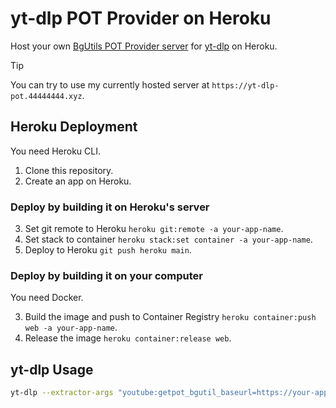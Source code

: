 # yt-dlp POT Provider on Heroku
Host your own [BgUtils POT Provider server](https://github.com/Brainicism/bgutil-ytdlp-pot-provider) for [yt-dlp](https://github.com/yt-dlp/yt-dlp) on Heroku.

> [!TIP]
> You can try to use my currently hosted server at `https://yt-dlp-pot.44444444.xyz`.

## Heroku Deployment
You need Heroku CLI.

1. Clone this repository.
2. Create an app on Heroku.

### Deploy by building it on Heroku's server
3. Set git remote to Heroku `heroku git:remote -a your-app-name`.
4. Set stack to container `heroku stack:set container -a your-app-name`.
5. Deploy to Heroku `git push heroku main`.

### Deploy by building it on your computer
You need Docker.

3. Build the image and push to Container Registry `heroku container:push web -a your-app-name`.
4. Release the image `heroku container:release web`.

## yt-dlp Usage
```sh
yt-dlp --extractor-args "youtube:getpot_bgutil_baseurl=https://your-app-name.herokuapp.com" https://www.youtube.com/watch?v=BaW_jenozKc
```
